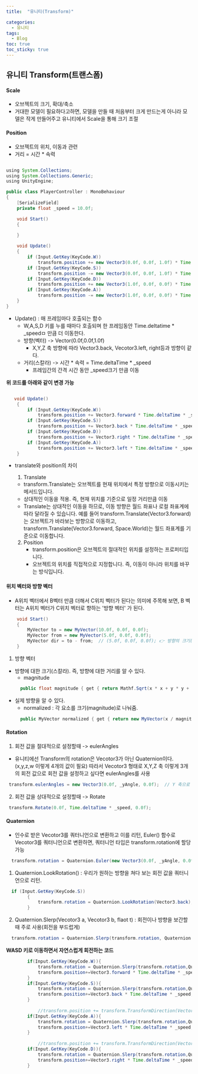 ```yaml
---
title:  "유니티(Transform)"

categories:
  - 유니티
tags:
  - Blog
toc: true
toc_sticky: true
---
```


## 유니티 Transform(트랜스폼)
#### Scale 
- 오브젝트의 크기, 확대/축소
- 거대한 모델이 필요하다고하면, 모델을 만들 때 처음부터 크게 만드는게 아니라 모델은 작게 만들어주고 유니티에서 Scale을 통해 크기 조절

#### Position
- 오브젝트의 위치, 이동과 관련
- 거리 = 시간 * 속력

```java

using System.Collections;
using System.Collections.Generic;
using UnityEngine;

public class PlayerController : MonoBehaviour
{
    [SerializeField]
    private float _speed = 10.0f;

    void Start()
    {
        
    }

    void Update()
    {
        if (Input.GetKey(KeyCode.W))
            transform.position += new Vector3(0.0f, 0.0f, 1.0f) * Time.deltaTime * _speed;
        if (Input.GetKey(KeyCode.S))
            transform.position -= new Vector3(0.0f, 0.0f, 1.0f) * Time.deltaTime * _speed;
        if (Input.GetKey(KeyCode.D))
            transform.position += new Vector3(1.0f, 0.0f, 0.0f) * Time.deltaTime * _speed;
        if (Input.GetKey(KeyCode.A))
            transform.position -= new Vector3(1.0f, 0.0f, 0.0f) * Time.deltaTime * _speed;
    }
}
```

- Update() : 매 프레임마다 호출되는 함수
  * W,A,S,D 키를 누를 때마다 호출되며 한 프레임동안 Time.deltatime * _speedㅁ 만큼 더 이동한다.
  * 방향(벡터) -> Vector(0.0f,0.0f,1.0f)
    + X,Y,Z 축 방향에 따라 Vector3.back, Vecotor3.left, right등과 방향이 같다.
  * 거리(스칼라) -> 시간 * 속력 = Time.deltaTime * _speed
    + 프레임간의 간격 시간 동안 _speed크기 만큼 이동

**위 코드를 아래와 같이 변경 가능**
```java

   void Update()
    {
        if (Input.GetKey(KeyCode.W))
            transform.position += Vector3.forward * Time.deltaTime * _speed;
        if (Input.GetKey(KeyCode.S))
            transform.position += Vector3.back * Time.deltaTime * _speed;
        if (Input.GetKey(KeyCode.D))
            transform.position += Vector3.right * Time.deltaTime * _speed;
        if (Input.GetKey(KeyCode.A))
            transform.position += Vector3.left * Time.deltaTime * _speed;
    }
```

- translate와 position의 차이
  1. Translate
    - transform.Translate는 오브젝트를 현재 위치에서 특정 방향으로 이동시키는 메서드입니다.
    - 상대적인 이동을 적용. 즉, 현재 위치를 기준으로 일정 거리만큼 이동
    - Translate는 상대적인 이동을 하므로, 이동 방향은 월드 좌표나 로컬 좌표계에 따라 달라질 수 있습니다. 예를 들어 transform.Translate(Vector3.forward)는 오브젝트가 바라보는 방향으로 이동하고, transform.Translate(Vector3.forward, Space.World)는 월드 좌표계를 기준으로 이동합니다.

  2. Position
     - transform.position은 오브젝트의 절대적인 위치를 설정하는 프로퍼티입니다.
     - 오브젝트의 위치를 직접적으로 지정합니다. 즉, 이동이 아니라 위치를 바꾸는 방식입니다.

#### 위치 벡터와 방향 벡터

- A위치 벡터에서 B벡터 만큼 더해서 C위치 벡터가 된다는 의미에 주목해 보면, B 벡터는 A위치 벡터가 C위치 벡터로 향하는 '방향 벡터'
가 된다.

```java
    void Start()
    {
        MyVector to = new MyVector(10.0f, 0.0f, 0.0f);
        MyVector from = new MyVector(5.0f, 0.0f, 0.0f);
        MyVector dir = to - from;  // (5.0f, 0.0f, 0.0f); 👉 방향의 크기(거리)는 5, 실제 방향은 오른쪽
    }
```
1. 방향 벡터
  - 방향에 대한 크기(스칼라). 즉, 방향에 대한 거리를 알 수 있다.
    * magnitude
    ```java
      public float magnitude { get { return Mathf.Sqrt(x * x + y * y + z * z); } }
    ```
  - 실제 방향을 알 수 있다.
    * normalized : 각 요소를 크기(magnitude)로 나눠줌.
    ```java
      public MyVector normalized { get { return new MyVector(x / magnitude, y / magnitude, z / magnitude); } }
    ```

#### Rotation

1. 회전 값을 절대적으로 설정할때 -> eulerAngles
  - 유니티에선 Transform의 rotation은 Vecotor3가 아닌 Quaternion이다.(x,y,z,w 이렇게 4개의 값이 필요) 따라서 Vecotor3 형태로 X,Y,Z 축 이렇게 3개의 회전 값으로 회전 값을 설정하고 싶다면 eulerAngles를 사용
  ```java
   transform.eulerAngles = new Vector3(0.0f, _yAngle, 0.0f);  // Y 축으로 _yAngle 각도 만큼 회전한다.
  ```
2. 회전 값을 상대적으로 설정할때 -> Rotate
  ```java
   transform.Rotate(0.0f, Time.deltaTime * _speed, 0.0f);
  ```

#### Quaternion
- 인수로 받은 Vecotor3를 쿼터니언으로 변환하고 이를 리턴, Euler() 함수로 Vecotor3를 쿼터니언으로 변환하면, 쿼터니언 타입은 transform.rotation에 할당 가능
```java
  transform.rotation = Quaternion.Euler(new Vector3(0.0f, _yAngle, 0.0f));
```

1. Quaternion.LookRotation() : 우리가 원하는 방향을 쳐다 보는 회전 값을 쿼터니언으로 리턴.
  ```java
    if (Input.GetKey(KeyCode.S))
          {
              transform.rotation = Quaternion.LookRotation(Vector3.back);
          }
  ```
2. Quaternion.Slerp(Vecotor3 a, Vecotor3 b, flaot t) : 회전이나 방향을 보간할 때 주로 사용(회전을 부드럽게)
  ```java
    transform.rotation = Quaternion.Slerp(transform.rotation, Quaternion.LookRotation(Vector3.forward), Time.time * speed);
  ```

**WASD 키로 이동하면서 자연스럽게 회전하는 코드**
```java
        if(Input.GetKey(KeyCode.W)){
            transform.rotation = Quaternion.Slerp(transform.rotation,Quaternion.LookRotation(Vector3.forward),0.2f);
            transform.position+=Vector3.forward * Time.deltaTime * _speed;
        }
        if(Input.GetKey(KeyCode.S)){
            transform.rotation = Quaternion.Slerp(transform.rotation,Quaternion.LookRotation(Vector3.back),0.2f);
            transform.position+=Vector3.back * Time.deltaTime * _speed;
        }
            
            //transform.position += transform.TransformDirection(Vector3.back * Time.deltaTime * _speed); //Vector3로 플레이어 로컬 좌표를 구한 후 월드 좌표로 변환
        if(Input.GetKey(KeyCode.A)){
            transform.rotation = Quaternion.Slerp(transform.rotation,Quaternion.LookRotation(Vector3.left),0.2f);
            transform.position+=Vector3.left * Time.deltaTime * _speed;
        }
            
            //transform.position += transform.TransformDirection(Vector3.left * Time.deltaTime * _speed);
        if(Input.GetKey(KeyCode.D)){
            transform.rotation = Quaternion.Slerp(transform.rotation,Quaternion.LookRotation(Vector3.right),0.2f);
            transform.position+=Vector3.right * Time.deltaTime * _speed;
        }
```